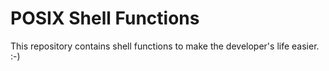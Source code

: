 # POSIX Shell Functions

This repository contains shell functions to make the developer's life easier. :-)
